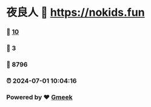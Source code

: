 # 夜良人 :link: https://nokids.fun 
### :page_facing_up: [10](https://nokids.fun/tag.html) 
### :speech_balloon: 3 
### :hibiscus: 8796 
### :alarm_clock: 2024-07-01 10:04:16 
### Powered by :heart: [Gmeek](https://github.com/Meekdai/Gmeek)
